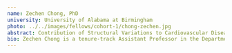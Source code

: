 ```yaml
---
name: Zechen Chong, PhD
university: University of Alabama at Birmingham
photo: ../../images/fellows/cohort-1/chong-zechen.jpg
abstract: Contribution of Structural Variations to Cardiovascular Diseases on the DataStage Platform
bio: Zechen Chong is a tenure-track Assistant Professor in the Department of Genetics and Informatics Institute of the University of Alabama at Birmingham (UAB). He has been working in the field of Bioinformatics/Genomics for more than a decade and has accumulated extensive experience in genetics, genomics, epigenomics, molecular evolution and population genetics. Chong’s research focuses on developing novel algorithms applied to sequencing data and applying innovative computational approaches to solving hypothesis-driven biological questions. In particular, his group is focusing on characterization, mechanisms, and clinical impact of structural variations. Follow him on twitter @ZechenChong.
---
```

